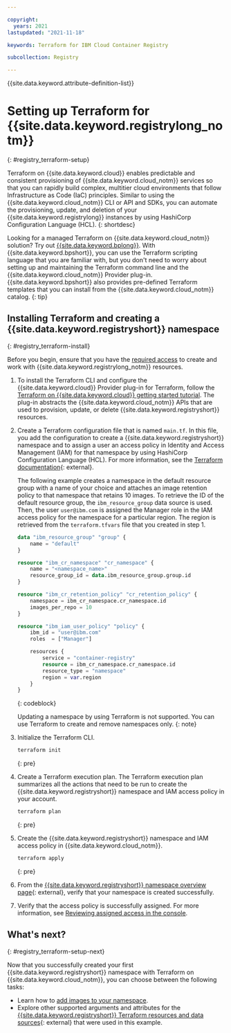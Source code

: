 ```yaml
---

copyright:
  years: 2021
lastupdated: "2021-11-18"

keywords: Terraform for IBM Cloud Container Registry

subcollection: Registry

---
```


{{site.data.keyword.attribute-definition-list}}

# Setting up Terraform for {{site.data.keyword.registrylong_notm}}
{: #registry_terraform-setup}

Terraform on {{site.data.keyword.cloud}} enables predictable and consistent provisioning of {{site.data.keyword.cloud_notm}} services so that you can rapidly build complex, multitier cloud environments that follow Infrastructure as Code (IaC) principles. Similar to using the {{site.data.keyword.cloud_notm}} CLI or API and SDKs, you can automate the provisioning, update, and deletion of your {{site.data.keyword.registrylong}} instances by using HashiCorp Configuration Language (HCL).
{: shortdesc}

Looking for a managed Terraform on {{site.data.keyword.cloud_notm}} solution? Try out [{{site.data.keyword.bplong}}](/docs/schematics?topic=schematics-getting-started). With {{site.data.keyword.bpshort}}, you can use the Terraform scripting language that you are familiar with, but you don't need to worry about setting up and maintaining the Terraform command line and the {{site.data.keyword.cloud_notm}} Provider plug-in. {{site.data.keyword.bpshort}} also provides pre-defined Terraform templates that you can install from the {{site.data.keyword.cloud_notm}} catalog.
{: tip}

## Installing Terraform and creating a {{site.data.keyword.registryshort}} namespace
{: #registry_terraform-install}

Before you begin, ensure that you have the [required access](/docs/Registry?topic=Registry-iam) to create and work with {{site.data.keyword.registrylong_notm}} resources.

1. To install the Terraform CLI and configure the {{site.data.keyword.cloud}} Provider plug-in for Terraform, follow the [Terraform on {{site.data.keyword.cloud}} getting started tutorial](/docs/ibm-cloud-provider-for-terraform?topic=ibm-cloud-provider-for-terraform-getting-started). The plug-in abstracts the {{site.data.keyword.cloud_notm}} APIs that are used to provision, update, or delete {{site.data.keyword.registryshort}} resources.

2. Create a Terraform configuration file that is named `main.tf`. In this file, you add the configuration to create a {{site.data.keyword.registryshort}} namespace and to assign a user an access policy in Identity and Access Management (IAM) for that namespace by using HashiCorp Configuration Language (HCL). For more information, see the [Terraform documentation](https://www.terraform.io/docs/language/index.html){: external}.

    The following example creates a namespace in the default resource group with a name of your choice and attaches an image retention policy to that namespace that retains 10 images. To retrieve the ID of the default resource group, the `ibm_resource_group` data source is used. Then, the user `user@ibm.com` is assigned the Manager role in the IAM access policy for the namespace for a particular region. The region is retrieved from the `terraform.tfvars` file that you created in step 1.

    ```terraform
    data "ibm_resource_group" "group" {
        name = "default"
    }

    resource "ibm_cr_namespace" "cr_namespace" {
        name = "<namespace_name>"
        resource_group_id = data.ibm_resource_group.group.id
    }

    resource "ibm_cr_retention_policy" "cr_retention_policy" {
        namespace = ibm_cr_namespace.cr_namespace.id
        images_per_repo = 10
    }

    resource "ibm_iam_user_policy" "policy" {
        ibm_id = "user@ibm.com"
        roles  = ["Manager"]

        resources {
            service = "container-registry"
            resource = ibm_cr_namespace.cr_namespace.id
            resource_type = "namespace"
            region = var.region
        }
    }
    ```
    {: codeblock}

    Updating a namespace by using Terraform is not supported. You can use Terraform to create and remove namespaces only.
    {: note}

3. Initialize the Terraform CLI.

    ```sh
    terraform init
    ```
    {: pre}

4. Create a Terraform execution plan. The Terraform execution plan summarizes all the actions that need to be run to create the {{site.data.keyword.registryshort}} namespace and IAM access policy in your account.

    ```sh
    terraform plan
    ```
    {: pre}

5. Create the {{site.data.keyword.registryshort}} namespace and IAM access policy in {{site.data.keyword.cloud_notm}}.

    ```sh
    terraform apply
    ```
    {: pre}

6. From the [{{site.data.keyword.registryshort}} namespace overview page](https://cloud.ibm.com/registry/namespaces){: external}, verify that your namespace is created successfully.

7. Verify that the access policy is successfully assigned. For more information, see [Reviewing assigned access in the console](/docs/account?topic=account-assign-access-resources#review-your-access-console).

## What's next?
{: #registry_terraform-setup-next}

Now that you successfully created your first {{site.data.keyword.registryshort}} namespace with Terraform on {{site.data.keyword.cloud_notm}}, you can choose between the following tasks:

- Learn how to [add images to your namespace](/docs/Registry?topic=Registry-registry_images_). 
- Explore other supported arguments and attributes for the [{{site.data.keyword.registryshort}} Terraform resources and data sources](https://registry.terraform.io/providers/IBM-Cloud/ibm/latest/docs/resources/cr_namespace){: external} that were used in this example.


